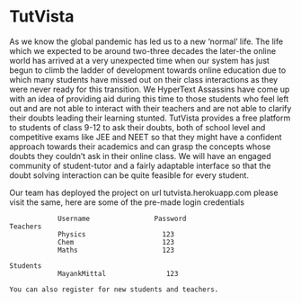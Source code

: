 # TutVista
As we know the global pandemic has led us to a  new ‘normal’ life.
The life which we expected to be around two-three decades the later-the online world has arrived at a very unexpected time when our
system has just begun to climb the ladder of development towards online education due to which many students have missed out on their
class interactions as they were never ready for this transition. We HyperText Assassins have come up with an idea of providing aid
during this time to those students who feel left out and are not able to interact with their teachers and are not able to clarify
their doubts leading their learning stunted.
TutVista provides a free platform to students of class 9-12 to ask their doubts,
both of school level and competitive exams like JEE and NEET so that they might have a confident approach towards their academics
and can grasp the concepts whose doubts they couldn’t ask in their online class. We will have an engaged community of student-tutor
and a fairly adaptable interface so that the doubt solving interaction can be quite feasible for every student.

Our team has deployed the project on url tutvista.herokuapp.com
please visit the same, here are some of the pre-made login credentials


                Username                Password
    Teachers
                Physics                   123
                Chem                      123
                Maths                     123
                
    Students
                MayankMittal               123
    
    You can also register for new students and teachers.
